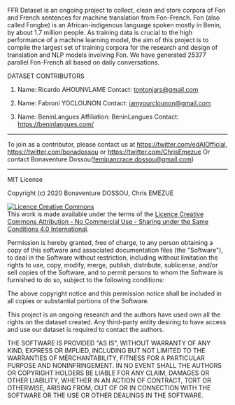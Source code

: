 FFR Dataset is an ongoing project to collect, clean and store corpora of Fon and French sentences for machine translation from Fon-French. Fon (also called Fongbe) is an African-indigenous language spoken mostly in Benin, by about 1.7 million people. As training data is crucial to the high performance of a machine learning model, the aim of this project is to compile the largest set of training corpora 
for the research and design of translation and NLP models involving Fon. We have generated 25377 parallel Fon-French all based on daily conversations.

DATASET CONTRIBUTORS

1) Name: Ricardo AHOUNVLAME
Contact: tontonjars@gmail.com

2) Name: Fabroni YOCLOUNON
Contact: iamyourclounon@gmail.com

3) Name: BeninLangues
Affiliation: BeninLangues
Contact: https://beninlangues.com/


_______________________________________________________

To join as a contributor, please contact us at https://twitter.com/edAIOfficial, https://twitter.com/bonadossou or https://twitter.com/ChrisEmezue
Or contact Bonaventure Dossou(femipancrace.dossou@gmail.com)
_______________________________________________________

MIT License

Copyright (c) 2020 Bonaventure DOSSOU, Chris EMEZUE

<a rel="license" href="http://creativecommons.org/licenses/by-nc-sa/4.0/"><img alt="Licence Creative Commons" style="border-width:0" src="https://i.creativecommons.org/l/by-nc-sa/4.0/88x31.png" /></a><br />This work is made available under the terms of the <a rel="license" href="http://creativecommons.org/licenses/by-nc-sa/4.0/">Licence Creative Commons Attribution - No Commercial Use - Sharing under the Same Conditions 4.0 International</a>.

Permission is hereby granted, free of charge, to any person obtaining a copy
of this software and associated documentation files (the "Software"), to deal
in the Software without restriction, including without limitation the rights
to use, copy, modify, merge, publish, distribute, sublicense, and/or sell
copies of the Software, and to permit persons to whom the Software is
furnished to do so, subject to the following conditions:

The above copyright notice and this permission notice shall be included in all
copies or substantial portions of the Software.

This project is an ongoing research and the authors have used own all the rights
on the dataset created. Any third-party entity desiring to have access and use our
dataset is required to contact the authors.

THE SOFTWARE IS PROVIDED "AS IS", WITHOUT WARRANTY OF ANY KIND, EXPRESS OR
IMPLIED, INCLUDING BUT NOT LIMITED TO THE WARRANTIES OF MERCHANTABILITY,
FITNESS FOR A PARTICULAR PURPOSE AND NONINFRINGEMENT. IN NO EVENT SHALL THE
AUTHORS OR COPYRIGHT HOLDERS BE LIABLE FOR ANY CLAIM, DAMAGES OR OTHER
LIABILITY, WHETHER IN AN ACTION OF CONTRACT, TORT OR OTHERWISE, ARISING FROM,
OUT OF OR IN CONNECTION WITH THE SOFTWARE OR THE USE OR OTHER DEALINGS IN THE
SOFTWARE.
